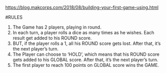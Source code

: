 https://blog.makcorps.com/2018/08/building-your-first-game-using.html

#RULES
1. The Game has 2 players, playing in round.
2. In each turn, a player rolls a dice as many times as he wishes. Each result get added to his ROUND score.
3. BUT, if the player rolls a 1, all his ROUND score gets lost. After that, it’s the next player’s turn.
4. The Player can choose to ‘HOLD’, which means that his ROUND score gets added to his GLOBAL score. After that, it’s the next player’s turn.
5. The first player to reach 100 points on GLOBAL score wins the GAME.